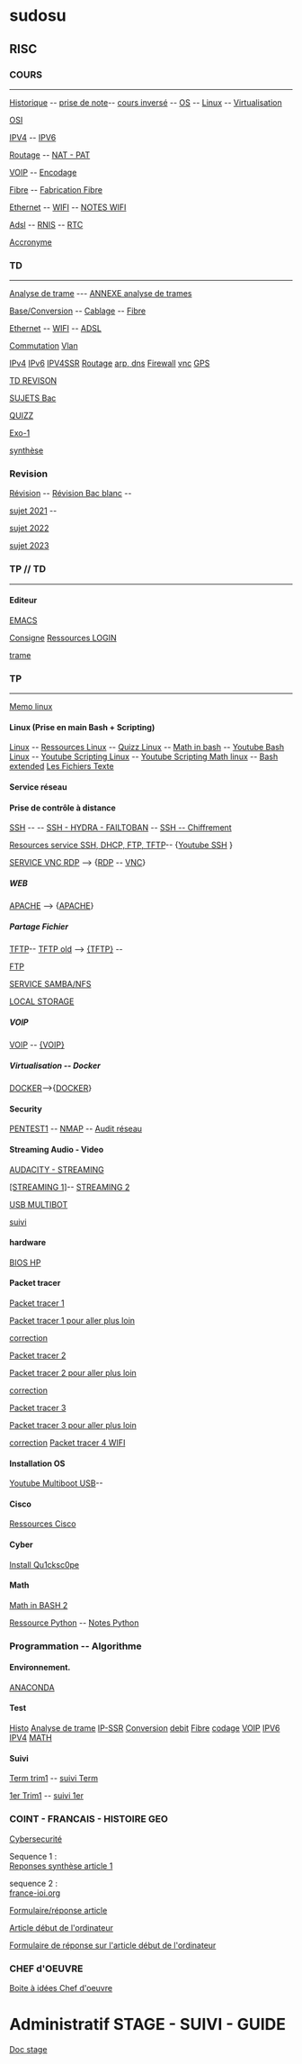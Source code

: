 # sudosu

## RISC
### COURS
---------
[Historique](https://drive.google.com/drive/folders/0B9fj93mCrxamOFJYTWhQRzBGYzg?resourcekey=0-PE9kFh9GR_msQGcDxtD5Iw&usp=sharing)  -- [prise de note](https://hackmd.io/@YSaVczpYQySlUnehD8yxvw/Sy63FhZmF)-- [cours inversé](https://hackmd.io/@YSaVczpYQySlUnehD8yxvw/B19E3iMkR) -- [OS](https://drive.google.com/drive/folders/0B9fj93mCrxamXzhDdjdqWm9YX1E?resourcekey=0-U7qPMo-wjFPwii0F0iIUqA&usp=sharing) --  [Linux](https://drive.google.com/drive/folders/0B9fj93mCrxameDlRTTRXd3hJWDA?resourcekey=0-ZL6WJmmfXYGC7YpoM6zP2A&usp=sharing) -- [Virtualisation](https://drive.google.com/drive/folders/0B9fj93mCrxamNTFPdTNSNW4xUlk?resourcekey=0-U5fMFHc3miO8Sv-pTdMTMQ&usp=sharing)

[OSI](https://drive.google.com/drive/folders/0B9fj93mCrxamRjNJQjBwM3pYY28?resourcekey=0-cnjQXpBSQX7cBa1V-AZOCg&usp=sharing)

[IPV4](https://drive.google.com/drive/folders/0B9fj93mCrxamVjJYN0g0NHJKX0k?resourcekey=0-H61W4ktWqksS2kAw_7JLnA&usp=sharing) --  [IPV6](https://drive.google.com/drive/folders/0B9fj93mCrxamcGVCcXJ3NUR6djQ?resourcekey=0-R7p1C0urE2z91v7oEaMHfA&usp=sharing)


[Routage](https://drive.google.com/drive/folders/0B9fj93mCrxamUzZoeXNIRTBCU3M?resourcekey=0-rg40sVIWtqx3WPv_Hkxxew&usp=sharing) --
[NAT - PAT](https://drive.google.com/drive/folders/0B9fj93mCrxamSjZIc2RDQVNIQms?resourcekey=0-ZlQiM3-rj6OtuAJQk6Cu0A&usp=sharing)

[VOIP](https://drive.google.com/drive/folders/0B9fj93mCrxamQ3pZNmtIYU1PcGc?resourcekey=0-9aRXeLRCYOWk6PfE4gFHwg&usp=sharing) -- [Encodage](https://drive.google.com/drive/folders/0B9fj93mCrxamdTBoNFR4QXhjaE0?resourcekey=0-KC4ZtaoEeE_Q6VUs0RPxGg&usp=sharing)

[Fibre](https://drive.google.com/drive/folders/0B9fj93mCrxamMzVBcVI1VndlSjA?resourcekey=0-4L7IcLEr4VnxxZDW8FCr1g&usp=sharing)  -- [Fabrication Fibre](https://youtu.be/6PAPntPLxvU)

[Ethernet](https://drive.google.com/drive/folders/0B9fj93mCrxamMzVBcVI1VndlSjA?resourcekey=0-4L7IcLEr4VnxxZDW8FCr1g&usp=sharing) -- [WIFI](https://drive.google.com/drive/folders/0B9fj93mCrxamVFlhY1Q3VnJEc1E?resourcekey=0-9EAflIBkxwJ4RaW55VGLsw&usp=sharing) -- [NOTES WIFI](https://hackmd.io/@YSaVczpYQySlUnehD8yxvw/SkpQMTazY)

[Adsl](https://drive.google.com/drive/folders/0B9fj93mCrxamNHlteDdkcUk5U0U?resourcekey=0-8pL1eADf9XJlL71aZrG-Fg&usp=sharing) -- [RNIS](https://drive.google.com/drive/folders/0B9fj93mCrxamSVVNRFlxVXdjdmc?resourcekey=0-6WlRTdRRzUBN1gP6SsbAjA&usp=sharing)  -- [RTC](https://drive.google.com/drive/folders/0B9fj93mCrxamMXNXNUhyVW9Yb0k?resourcekey=0-PRnePu2o6PMMjbWz6FvlYw&usp=sharing)

[Accronyme](https://drive.google.com/drive/folders/0B9fj93mCrxamUU1LSjdacW1GS2c?resourcekey=0-hl_Dy8gL84cTcA6Pp8kkDQ&usp=sharing)


### TD
----------

[Analyse de trame](https://drive.google.com/file/d/0B9fj93mCrxamUGVWY0QyYUhpdkk/view?resourcekey=0-t2U-dDM0RS1qWIMTcuVXLQ) ---
[ANNEXE analyse de trames](https://drive.google.com/file/d/0B9fj93mCrxamb0hBVFRzem9VR1k/view?resourcekey=0-uWBQIFJ5kIZIhgqljVDJLQ)

[Base/Conversion](https://drive.google.com/drive/folders/0B9fj93mCrxamQ1dkWVpFZVhiMlE?resourcekey=0-2BVBkVPiPwNzOQdbhfu5Ig&usp=sharing) --
[Cablage](https://drive.google.com/drive/folders/0B9fj93mCrxamWGVhdlZpYVhOdWM?resourcekey=0-KRpePphozfsUmmh4iSBTAw&usp=sharing) --  [Fibre](https://drive.google.com/drive/folders/0B9fj93mCrxamLW1YVW5rdWFzRWs?resourcekey=0-hWMvXK7wluu2yiciwZXbAA&usp=sharing)

[Ethernet](https://drive.google.com/drive/folders/0B9fj93mCrxamWk5neExUcFQzNG8?resourcekey=0-rB4KUznrcgu2E-b-5SE-vw&usp=sharing) -- [WIFI](https://drive.google.com/drive/folders/0B9fj93mCrxamekRHb0RYVjBaRms?resourcekey=0-0OvvjN27-H_D3juwZO7l3A&usp=sharing) -- [ADSL](https://drive.google.com/drive/folders/0B9fj93mCrxamN1hyMGZnTGs4OFU?resourcekey=0-iEWX_CzfYFNLrgY_mD6-3w&usp=sharing)

[Commutation](https://drive.google.com/drive/folders/0B9fj93mCrxamVE8zX3BWNFZJbk0?resourcekey=0-1ME8DiyjiZFf2nKoKoX5XQ&usp=sharing)
[Vlan](https://drive.google.com/drive/folders/0B9fj93mCrxamUXdmZld1OWZPWE0?resourcekey=0-PkmQpT6jgGZ3E1-QGoNs7g&usp=sharing)

[IPv4](https://drive.google.com/drive/folders/0B9fj93mCrxamNXlTbWRwNU40UUU?resourcekey=0-GYIyQEPkDOAq1NoDb0hVVg&usp=drive_link)
[IPv6](https://drive.google.com/drive/folders/0B9fj93mCrxamcDA3YTBnM2FjR00?resourcekey=0-__VdKWSgYEIhTbZ0OvjyTw&usp=sharing)
[IPV4SSR](https://hackmd.io/@YSaVczpYQySlUnehD8yxvw/B1rcLcfNq)
[Routage](https://drive.google.com/drive/folders/0B9fj93mCrxamWnNXdTBmODNSYjA?resourcekey=0-Bu6UlKm7_9uKfspm7zl_aA&usp=sharing)
[arp, dns](https://drive.google.com/drive/folders/0B9fj93mCrxamRTNrN19fU3N2T0E?resourcekey=0-r_3ExuLrU_iYHC4aQfvpLA&usp=sharing)
[Firewall](https://drive.google.com/drive/folders/0B9fj93mCrxamN0xZdlJ6dlhZLVU?resourcekey=0-ywm0vq-_m0NF7d2OFjm_9Q&usp=sharing)
[vnc](https://drive.google.com/drive/folders/0B9fj93mCrxamU1ZKSFpVaGRWdEE?resourcekey=0-5azGgmRhGmN9bYhqTjYwYA&usp=sharing)
[GPS](https://drive.google.com/drive/folders/13a5JA0OyoLnKKtIYWFpSXET-aqsV6Ydu?usp=sharing)

[TD REVISON](https://hackmd.io/@YSaVczpYQySlUnehD8yxvw/Bkaa2mHho)


[SUJETS Bac](https://drive.google.com/drive/folders/0B9fj93mCrxamTEVlRUxaODdYUm8?resourcekey=0-2TRm7PxZzjJi6DkyEgUqGA&usp=sharing)

[QUIZZ](https://cisco.goffinet.org/ccna/quiz/)

[Exo-1](https://hackmd.io/w3M4_ajoQfSu4bUuxY9Wgw)

[synthèse](https://hackmd.io/pGybLtPnSuuhTNHuacirxg?view)

### Revision
[Révision](https://hackmd.io/@YSaVczpYQySlUnehD8yxvw/HyzzRuVCv) -- 
[Révision Bac blanc](https://drive.google.com/drive/folders/1CnJQs6rEdv6tVHbOtSMsuBEK3vpMznPm?usp=sharing) --

[sujet 2021](https://drive.google.com/drive/folders/1VwdEaO2TIu1uS_6-71mhGc3avHGrhNRb?usp=sharing) --

[sujet 2022](https://drive.google.com/drive/folders/1OiAtLuJh6iFlZ9MlvvI5vPt3rUfBTvVb?usp=sharing)

[sujet 2023](https://drive.google.com/drive/folders/1m_xDJK58kyr_DrTldzX-FDmPuIPP9ThV?usp=sharing)


### TP // TD
---------

#### Editeur
[EMACS](https://hackmd.io/@YSaVczpYQySlUnehD8yxvw/S1w7jkTJee)

[Consigne](https://hackmd.io/@YSaVczpYQySlUnehD8yxvw/B1WW-Qgfs)
[Ressources LOGIN](https://drive.google.com/drive/folders/1AZ2hYMFhQgcidCk0IfmvIwmxa4X0ibKj?usp=sharing)

[trame](https://hackmd.io/@YSaVczpYQySlUnehD8yxvw/B1WW-Qgfs)

### TP
---------
[Memo linux](https://hackmd.io/@YSaVczpYQySlUnehD8yxvw/rJ-6IAAmyl)


#### Linux (Prise en main Bash + Scripting)
[Linux](https://drive.google.com/drive/folders/0B9fj93mCrxamN1JVRG85YUpUanM?resourcekey=0-r0pnVdYEIPpRYteDmZBqNw) -- 
[Ressources Linux](https://drive.google.com/drive/folders/0B9fj93mCrxamUU1NNEZ4VWxKc0k?resourcekey=0-e4dxMm9YJ5KkVel14S_Axg) -- 
[Quizz Linux](https://docs.google.com/document/d/1fVuyJxCvD2joiuuaBnxCm1jfmyvJMxNM7HaBglz0vXc/edit#) --
[Math in bash](https://hackmd.io/@YSaVczpYQySlUnehD8yxvw/SkybPHXNt) --
[Youtube Bash Linux](https://www.youtube.com/playlist?list=PLkW6qBuit1ulKWw8vDeAm1y60Z6gkcgYB) --
[Youtube Scripting Linux](https://www.youtube.com/watch?v=qblHERouR7A&list=PLkW6qBuit1un5mnx0mMPysn-g8Eo9mRE1) --
[Youtube Scripting Math linux](https://www.youtube.com/watch?v=-1fv2OboV08&list=PLkW6qBuit1umBfPb8-cH_C-sgvawtaVqu) --
[Bash extended](https://hackmd.io/@YSaVczpYQySlUnehD8yxvw/S1CDMxAli)
[Les Fichiers Texte](https://hackmd.io/@YSaVczpYQySlUnehD8yxvw/BJEZePaMs)

#### Service réseau 
#### Prise de contrôle à distance
[SSH](https://drive.google.com/drive/folders/0B9fj93mCrxamM1U0bk9rTHJlSE0?resourcekey=0-nG-bfkjVR-rV5dgZSZ0iLg&usp=sharing)  -- -- [SSH - HYDRA - FAILTOBAN](https://hackmd.io/@YSaVczpYQySlUnehD8yxvw/r1a9bTd5Y) --  [SSH -- Chiffrement](https://hackmd.io/@YSaVczpYQySlUnehD8yxvw/rkktPaBkT)

[Resources service SSH, DHCP, FTP, TFTP](https://drive.google.com/drive/folders/0B9fj93mCrxamLUR6TTlYeWttTnc?resourcekey=0-txC3-ZtuQjL7XCYzIT97dg&usp=sharing)--
{[Youtube SSH](https://www.youtube.com/playlist?list=PLkW6qBuit1uk7TlTsZ_8RgwX7GF4LtiIO) }

[SERVICE VNC RDP](https://hackmd.io/@YSaVczpYQySlUnehD8yxvw/SJrkDs4W5) --> {[RDP](https://www.youtube.com/playlist?list=PLkW6qBuit1ulwcMAC70qoxO1nLwOoXzaj)
-- [VNC](https://www.youtube.com/playlist?list=PLkW6qBuit1ulY039DoppcI72zmovm5Hpg)}

##### WEB

[APACHE](https://drive.google.com/file/d/0B9fj93mCrxamdUpVa0hWVFhSMlE/view?usp=sharing&resourcekey=0-v3WEWDq9ZjTFuiNxu1QNEw) --> {[APACHE](https://www.youtube.com/playlist?list=PLkW6qBuit1umAOvnWEVMlcYK7Yf6CMJZQ)}

##### Partage Fichier

[TFTP](https://hackmd.io/@YSaVczpYQySlUnehD8yxvw/rkXlA-LOyx)-- [TFTP old](https://drive.google.com/file/d/0B9fj93mCrxambFZiTmZBNUlOb2M/view?usp=sharing&resourcekey=0-Bck4t0O48-XIu2xSsHIK3w) --> [{TFTP}](https://www.youtube.com/watch?v=fjksTY4U54Y) --

[FTP](https://hackmd.io/@YSaVczpYQySlUnehD8yxvw/HkmvL3_ds)

[SERVICE SAMBA/NFS](https://hackmd.io/g9aN3idWSNKx-ZnxOhW-jA)



[LOCAL STORAGE](https://hackmd.io/@YSaVczpYQySlUnehD8yxvw/HJKMuU37q)


##### VOIP
[VOIP](https://drive.google.com/drive/folders/0B9fj93mCrxamV0hhREZPdUEtT0E?resourcekey=0-63yOySytkv7kO3-CjinuPA&usp=sharing)  --  [{VOIP}](https://www.youtube.com/playlist?list=PLkW6qBuit1ulYYjT-TGe734ogPA1d6MV4)

##### Virtualisation -- Docker

[DOCKER](https://hackmd.io/@YSaVczpYQySlUnehD8yxvw/SJJbuSwG9)-->{[DOCKER](https://www.youtube.com/playlist?list=PLkW6qBuit1ukC52akLZfGkdxN8ElXS-e5)}

#### Security

[PENTEST1](https://hackmd.io/@YSaVczpYQySlUnehD8yxvw/B1bnHiPY1x) -- [NMAP](https://hackmd.io/@YSaVczpYQySlUnehD8yxvw/S16ahbSRkl)  -- [Audit réseau](https://hackmd.io/@YSaVczpYQySlUnehD8yxvw/rk_tOcUz2)



#### Streaming Audio - Video
[AUDACITY - STREAMING](https://drive.google.com/drive/folders/0B9fj93mCrxamcm0yRENZZFd0Mmc?resourcekey=0-9xy2tB6z9HJInumqJdk86A&usp=drive_link)

[[STREAMING 1]](https://drive.google.com/file/d/0B9fj93mCrxamWUdiOHFZRk83bkU/view?usp=sharing&resourcekey=0-2UtZk_4-zPxOykL_7u9htw)-- [STREAMING 2](https://hackmd.io/@YSaVczpYQySlUnehD8yxvw/S1dkQcbDa)

[USB MULTIBOT](https://www.youtube.com/watch?v=xEoZL-Ai45Y)




[suivi](https://docs.google.com/spreadsheets/d/1aifWxnoh5PceL6tgPrYruIAgPogtdAWLcBejEA4DFMM/edit?usp=sharing)

#### hardware
[BIOS HP](https://support.hp.com/si-en/document/ish_3966820-3438449-16)

#### Packet tracer
[Packet tracer 1](https://drive.google.com/drive/folders/1kZBlx_eojGnWGQ9wo81a0BoTzhNlWzd8?usp=drive_link)

[Packet tracer 1 pour aller plus loin](https://drive.google.com/file/d/1eVx5rDOVH0rlE-p9caleokYEpzN6Q_Ge/view?usp=drive_link)

[correction](https://drive.google.com/file/d/1E6TLT16SfG3ReZraiQI7Fx5WGyArNBcc/view?usp=drive_link)

[Packet tracer 2](https://drive.google.com/file/d/188J0H_Tax0cCMZ1LcMovcK2tVhySvQ-v/view?usp=drive_link)

[Packet tracer 2 pour aller plus loin](https://drive.google.com/file/d/1sSST7As3XDltnhWF-W4Pczqk3jz1K7dE/view?usp=drive_link)

[correction](https://drive.google.com/file/d/1E6TLT16SfG3ReZraiQI7Fx5WGyArNBcc/view?usp=drive_link)

[Packet tracer 3](https://drive.google.com/file/d/1pmJCeaMdaKHZ2Zw6ArDVmY77wOIRQRkU/view?usp=drive_link)

[Packet tracer 3 pour aller plus loin](https://drive.google.com/file/d/129cFwgXUu69BAsdFLm0ryUb6w75HtGCx/view?usp=drive_link)

[correction](https://drive.google.com/file/d/1Li3zRxSCWgBDXBZZOMN6hAEQPDQmRUFz/view?usp=drive_link)
[Packet tracer 4 WIFI](https://hackmd.io/@YSaVczpYQySlUnehD8yxvw/ry1-zpShyl)


#### Installation OS
[Youtube Multiboot USB](https://youtube.com/playlist?list=PLkW6qBuit1ukyX32YBvTeDvVpgs3K6cR3)--
#### Cisco
[Ressources Cisco](https://drive.google.com/drive/folders/0B9fj93mCrxambUZDS3dHeU81QXM?resourcekey=0-9jh48_rEDtxEpC91DvPmTQ)

#### Cyber
[Install Qu1cksc0pe](https://github.com/CYB3RMX/Qu1cksc0pe)

#### Math

[Math in BASH 2](https://hackmd.io/@YSaVczpYQySlUnehD8yxvw/HyzcdvpVY)

[Ressource Python](https://drive.google.com/drive/folders/0B9fj93mCrxamcTRVcWk3OHE5UEk?resourcekey=0-wC-2BcMAMyoofFm5pD92VA&usp=sharing)
-- [Notes Python](https://hackmd.io/kJEgd74zR-GO1k6NPl_jTg)


### Programmation -- Algorithme

#### Environnement.
[ANACONDA](https://hackmd.io/@YSaVczpYQySlUnehD8yxvw/S12-Xq_iJl)


#### Test
[Histo](https://docs.google.com/forms/d/e/1FAIpQLSdFnDfw58SEMSgVxAM_veg1KIg3ZZZRsBHV4LO9LY3GMgcZAA/viewform)
[Analyse de trame](https://docs.google.com/forms/d/e/1FAIpQLSfseY_SxTvEC3xN2lk85PHWRF_ZrnSEEu-Bw0D7zN8Nm9G_Hw/viewform)
[IP-SSR](https://docs.google.com/forms/d/e/1FAIpQLScPOHCMO4KeQI90CZNNdug6_6LOQz_oauuVbIy15ayIYYbrrw/viewform)
[Conversion](https://docs.google.com/forms/d/e/1FAIpQLSebnRtR-ZQrUX_ZetmY0JBVdgpA39A-LGOb0b1R6rWn-uYRjg/viewform)
[debit](https://docs.google.com/forms/d/e/1FAIpQLScRBgCO74ENsy4Ig65aE1-2WsIGbRAJu83gSRu4sPHCHMD16A/viewform)
[Fibre](https://docs.google.com/forms/d/e/1FAIpQLSc6azNmeWxwJEiWSXbYzwuqB8NjpwsPP56ZJNFRETHTlREnFw/viewform)
[codage](https://docs.google.com/forms/d/e/1FAIpQLSen_ojcu_DLC4kIIBbWMnS7ixPh4UW2CSzMGMZC7hbJo-f26w/viewform)
[VOIP](https://docs.google.com/forms/d/e/1FAIpQLSfagNzNWJAhVFVdBkagbNkp2NiOJQM2J-aZxg3hK4RjwDzi-w/viewform)
[IPV6](https://docs.google.com/forms/d/e/1FAIpQLSeaPS0DrJuq4kzC8Wh3GPI2rp2bBropgCWH7XTKxeEzcgbCTA/viewform)
[IPV4](https://docs.google.com/forms/d/e/1FAIpQLSczJR4hgyPT4hgNBpj_1u4mdcFFTY3W4BC5hXuxzIRe3JrhJg/viewform)
[MATH](https://hackmd.io/@YSaVczpYQySlUnehD8yxvw/SJJgSLxCA)

#### Suivi
[Term trim1](https://hackmd.io/@YSaVczpYQySlUnehD8yxvw/HJi3EAHfF) -- [suivi Term](https://docs.google.com/spreadsheets/d/e/2PACX-1vSakljoUm8EXD8BGjqezDPIfCKABka09xvWvfs7n3iJJ6HwaZhA4EskUCJNFOiBbjTGs0PB2eO7p7xm/pubhtml?gid=0&single=true)

[1er Trim1](https://hackmd.io/6J-NM5nzQq-U7gNx3F2mAA?both) -- [suivi 1er](https://docs.google.com/spreadsheets/d/e/2PACX-1vS3KlwKSPRw1OhMCiOxRYVN6S_ElQF5DMNB6tdNpxvMsLdctrQJ6I3WCpejmzPO91LFWtkzzPxfL3d3/pubhtml?gid=0&single=true)

### COINT - FRANCAIS - HISTOIRE GEO

[Cybersecurité](https://drive.google.com/drive/folders/1mKeidLZd5zFi62WLKs5yBgdYYkKN6HGg)

Sequence 1 :  
[Reponses synthèse article 1](https://docs.google.com/forms/d/e/1FAIpQLSfEgOYaDk83si3XPWIruICu5vm5X5S58KZDNekySmtSrt3Qkw/viewform?usp=pp_url)

sequence 2 :  
[france-ioi.org](https://www.france-ioi.org/)

[Formulaire/réponse article](https://docs.google.com/forms/d/e/1FAIpQLSdI-iiZsRDmZcOa8JorGbGp3HCoDMuSrlrmici-TChusngjLA/viewform)

[Article  début de l'ordinateur ](https://www.lemonde.fr/blog/binaire/2018/07/16/la-naissance-du-numerique/#:~:text=En%201945%2C%20tirant%20les%20le%C3%A7ons,nom%20bien%20pratique%20d%27ordinateur.)

[Formulaire de réponse sur l'article début de l'ordinateur](https://docs.google.com/forms/d/e/1FAIpQLSe98gV4QGzZpzPvO8Du3dOfw1ESoIn3btEjJC_UEcqWMYrAwg/viewform)



### CHEF d'OEUVRE
[Boite à idées Chef d'oeuvre](https://chat.openai.com/share/0058f9ca-e855-448e-8cc9-eeddc6a629bb
)


# Administratif STAGE - SUIVI - GUIDE
[Doc stage](https://drive.google.com/drive/folders/0B9fj93mCrxamTk1qZ2JieHFHWVk?resourcekey=0-05VfEWJWGrdsWElyfhIhZw&usp=sharing)

